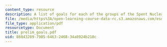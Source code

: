 ```yaml
---
content_type: resource
description: A list of goals for each of the groups of the Spent Nuclear Fuels project.
file: /media/https%3A/open-learning-course-data-rc.s3.amazonaws.com/esd-04j-frameworks-and-models-in-engineering-systems-engineering-system-design-spring-2007/8604328979856463246834a8924b210c_prelim_goals.pdf
file_type: application/pdf
resourcetype: Document
title: prelim_goals.pdf
uid: 86043289-7985-6463-2468-34a8924b210c
---
```

